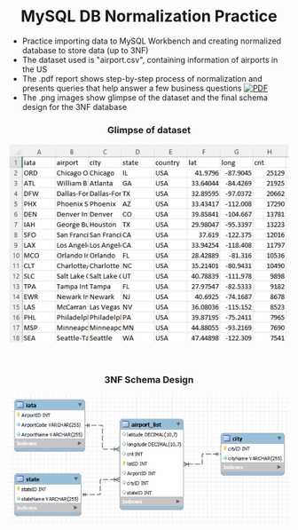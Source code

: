 <h1 align="center">
MySQL DB Normalization Practice
</h1>

* Practice importing data to MySQL Workbench and creating normalized database to store data (up to 3NF)
* The dataset used is "airport.csv", containing information of airports in the US
* The .pdf report shows step-by-step process of normalization and presents queries that help answer a few business questions [![PDF](https://img.shields.io/badge/click%20to%20open-PDF-darkred)](https://github.com/namhaivu173/MySQL_Normalization_practice/blob/main/Normalization_Analytical_report.pdf)
* The .png images show glimpse of the dataset and the final schema design for the 3NF database

<h3 align=center> Glimpse of dataset</h3>
<p align=center>
<img src= "airport.PNG">
</p>
<br>
<h3 align=center>  3NF Schema Design</h3>
<p align=center>
<img src= "airport_schema.PNG">
</p>
